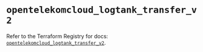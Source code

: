 # `opentelekomcloud_logtank_transfer_v2`

Refer to the Terraform Registry for docs: [`opentelekomcloud_logtank_transfer_v2`](https://registry.terraform.io/providers/opentelekomcloud/opentelekomcloud/1.36.49/docs/resources/logtank_transfer_v2).
